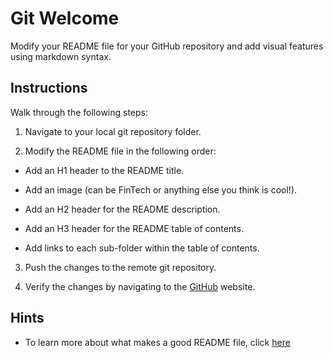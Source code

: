 # Git Welcome

Modify your README file for your GitHub repository and add visual features using markdown syntax.

## Instructions

Walk through the following steps:

1. Navigate to your local git repository folder.

2. Modify the README file in the following order:

  * Add an H1 header to the README title.

  * Add an image (can be FinTech or anything else you think is cool!).

  * Add an H2 header for the README description.

  * Add an H3 header for the README table of contents.

  * Add links to each sub-folder within the table of contents.

3. Push the changes to the remote git repository.

4. Verify the changes by navigating to the [GitHub](www.github.com) website. 

## Hints

* To learn more about what makes a good README file, click [here](https://gist.github.com/PurpleBooth/109311bb0361f32d87a2)